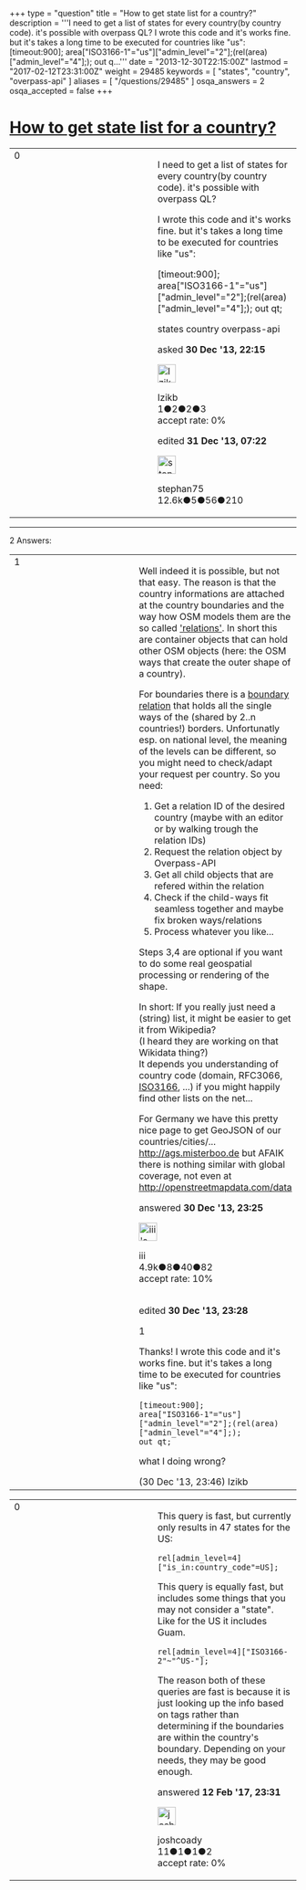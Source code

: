 +++
type = "question"
title = "How to get state list for a country?"
description = '''I need to get a list of states for every country(by country code). it&#x27;s possible with overpass QL? I wrote this code and it&#x27;s works fine. but it&#x27;s takes a long time to be executed for countries like &quot;us&quot;: [timeout:900]; area[&quot;ISO3166-1&quot;=&quot;us&quot;][&quot;admin_level&quot;=&quot;2&quot;];(rel(area)[&quot;admin_level&quot;=&quot;4&quot;];); out q...'''
date = "2013-12-30T22:15:00Z"
lastmod = "2017-02-12T23:31:00Z"
weight = 29485
keywords = [ "states", "country", "overpass-api" ]
aliases = [ "/questions/29485" ]
osqa_answers = 2
osqa_accepted = false
+++

<div class="headNormal">

# [How to get state list for a country?](/questions/29485/how-to-get-state-list-for-a-country)

</div>

<div id="main-body">

<div id="askform">

<table id="question-table" style="width:100%;">
<colgroup>
<col style="width: 50%" />
<col style="width: 50%" />
</colgroup>
<tbody>
<tr>
<td style="width: 30px; vertical-align: top"><div class="vote-buttons">
<span id="post-29485-upvote" class="ajax-command post-vote up" rel="nofollow" title="I like this post (click again to cancel)"> </span>
<div id="post-29485-score" class="post-score" title="current number of votes">
0
</div>
<span id="post-29485-downvote" class="ajax-command post-vote down" rel="nofollow" title="I dont like this post (click again to cancel)"> </span> <span id="favorite-mark" class="ajax-command favorite-mark" rel="nofollow" title="mark/unmark this question as favorite (click again to cancel)"> </span>
<div id="favorite-count" class="favorite-count">
&#10;</div>
</div></td>
<td><div id="item-right">
<div class="question-body">
<p>I need to get a list of states for every country(by country code). it's possible with overpass QL?</p>
<p>I wrote this code and it's works fine. but it's takes a long time to be executed for countries like "us":</p>
<p>[timeout:900]; area["ISO3166-1"="us"]["admin_level"="2"];(rel(area)["admin_level"="4"];); out qt;</p>
</div>
<div id="question-tags" class="tags-container tags">
<span class="post-tag tag-link-states" rel="tag" title="see questions tagged &#39;states&#39;">states</span> <span class="post-tag tag-link-country" rel="tag" title="see questions tagged &#39;country&#39;">country</span> <span class="post-tag tag-link-overpass-api" rel="tag" title="see questions tagged &#39;overpass-api&#39;">overpass-api</span>
</div>
<div id="question-controls" class="post-controls">
&#10;</div>
<div class="post-update-info-container">
<div class="post-update-info post-update-info-user">
<p>asked <strong>30 Dec '13, 22:15</strong></p>
<img src="https://secure.gravatar.com/avatar/57fadcd89e00b509fec577a14acc3447?s=32&amp;d=identicon&amp;r=g" class="gravatar" width="32" height="32" alt="Izikb&#39;s gravatar image" />
<p><span>Izikb</span><br />
<span class="score" title="1 reputation points">1</span><span title="2 badges"><span class="badge1">●</span><span class="badgecount">2</span></span><span title="2 badges"><span class="silver">●</span><span class="badgecount">2</span></span><span title="3 badges"><span class="bronze">●</span><span class="badgecount">3</span></span><br />
<span class="accept_rate" title="Rate of the user&#39;s accepted answers">accept rate:</span> <span title="Izikb has no accepted answers">0%</span></p>
</div>
<div class="post-update-info post-update-info-edited">
<p><span> edited <strong>31 Dec '13, 07:22</strong> </span></p>
<img src="https://secure.gravatar.com/avatar/245b73d4390c3408fe3c6da759b9897f?s=32&amp;d=identicon&amp;r=g" class="gravatar" width="32" height="32" alt="stephan75&#39;s gravatar image" />
<p><span>stephan75</span><br />
<span class="score" title="12642 reputation points"><span>12.6k</span></span><span title="5 badges"><span class="badge1">●</span><span class="badgecount">5</span></span><span title="56 badges"><span class="silver">●</span><span class="badgecount">56</span></span><span title="210 badges"><span class="bronze">●</span><span class="badgecount">210</span></span></p>
</div>
</div>
<div id="comments-container-29485" class="comments-container">
&#10;</div>
<div id="comment-tools-29485" class="comment-tools">
&#10;</div>
<div class="clear">
&#10;</div>
<div id="comment-29485-form-container" class="comment-form-container">
&#10;</div>
<div class="clear">
&#10;</div>
</div></td>
</tr>
</tbody>
</table>

------------------------------------------------------------------------

<div class="tabBar">

<span id="sort-top"></span>

<div class="headQuestions">

2 Answers:

</div>

</div>

<span id="29486"></span>

<div id="answer-container-29486" class="answer">

<table style="width:100%;">
<colgroup>
<col style="width: 50%" />
<col style="width: 50%" />
</colgroup>
<tbody>
<tr>
<td style="width: 30px; vertical-align: top"><div class="vote-buttons">
<span id="post-29486-upvote" class="ajax-command post-vote up" rel="nofollow" title="I like this post (click again to cancel)"> </span>
<div id="post-29486-score" class="post-score" title="current number of votes">
1
</div>
<span id="post-29486-downvote" class="ajax-command post-vote down" rel="nofollow" title="I dont like this post (click again to cancel)"> </span>
</div></td>
<td><div class="item-right">
<div class="answer-body">
<p>Well indeed it is possible, but not that easy. The reason is that the country informations are attached at the country boundaries and the way how OSM models them are the so called <a href="http://wiki.openstreetmap.org/wiki/Relation">'relations'</a>. In short this are container objects that can hold other OSM objects (here: the OSM ways that create the outer shape of a country).</p>
<p>For boundaries there is a <a href="http://wiki.openstreetmap.org/wiki/Boundaries">boundary relation</a> that holds all the single ways of the (shared by 2..n countries!) borders. Unfortunatly esp. on national level, the meaning of the levels can be different, so you might need to check/adapt your request per country. So you need:</p>
<ol>
<li>Get a relation ID of the desired country (maybe with an editor or by walking trough the relation IDs)</li>
<li>Request the relation object by Overpass-API</li>
<li>Get all child objects that are refered within the relation</li>
<li>Check if the child-ways fit seamless together and maybe fix broken ways/relations</li>
<li>Process whatever you like...</li>
</ol>
<p>Steps 3,4 are optional if you want to do some real geospatial processing or rendering of the shape.</p>
<p>In short: If you really just need a (string) list, it might be easier to get it from Wikipedia?<br />
(I heard they are working on that Wikidata thing?)<br />
It depends you understanding of country code (domain, RFC3066, <a href="http://www.iso.org/iso/prods-services/iso3166ma/02iso-3166-code-lists/country_names_and_code_elements">ISO3166</a>, ...) if you might happily find other lists on the net...</p>
<p>For Germany we have this pretty nice page to get GeoJSON of our countries/cities/... <a href="http://ags.misterboo.de"></a><a href="http://ags.misterboo.de">http://ags.misterboo.de</a> but AFAIK there is nothing similar with global coverage, not even at <a href="http://openstreetmapdata.com/data">http://openstreetmapdata.com/data</a></p>
</div>
<div class="answer-controls post-controls">
&#10;</div>
<div class="post-update-info-container">
<div class="post-update-info post-update-info-user">
<p>answered <strong>30 Dec '13, 23:25</strong></p>
<img src="https://secure.gravatar.com/avatar/49a7d0e0408e9cf2f698faac0f4d837a?s=32&amp;d=identicon&amp;r=g" class="gravatar" width="32" height="32" alt="iii&#39;s gravatar image" />
<p><span>iii</span><br />
<span class="score" title="4892 reputation points"><span>4.9k</span></span><span title="8 badges"><span class="badge1">●</span><span class="badgecount">8</span></span><span title="40 badges"><span class="silver">●</span><span class="badgecount">40</span></span><span title="82 badges"><span class="bronze">●</span><span class="badgecount">82</span></span><br />
<span class="accept_rate" title="Rate of the user&#39;s accepted answers">accept rate:</span> <span title="iii has 16 accepted answers">10%</span> </br></br></p>
</div>
<div class="post-update-info post-update-info-edited">
<p><span> edited <strong>30 Dec '13, 23:28</strong> </span></p>
</div>
</div>
<div id="comments-container-29486" class="comments-container">
<span id="29487"></span>
<div id="comment-29487" class="comment">
<div id="post-29487-score" class="comment-score">
1
</div>
<div class="comment-text">
<p>Thanks! I wrote this code and it's works fine. but it's takes a long time to be executed for countries like "us":</p>
<pre><code>[timeout:900];
area[&quot;ISO3166-1&quot;=&quot;us&quot;][&quot;admin_level&quot;=&quot;2&quot;];(rel(area)[&quot;admin_level&quot;=&quot;4&quot;];);
out qt;</code></pre>
<p>what I doing wrong?</p>
</div>
<div id="comment-29487-info" class="comment-info">
<span class="comment-age">(30 Dec '13, 23:46)</span> <span class="comment-user userinfo">Izikb</span>
</div>
</div>
</div>
<div id="comment-tools-29486" class="comment-tools">
&#10;</div>
<div class="clear">
&#10;</div>
<div id="comment-29486-form-container" class="comment-form-container">
&#10;</div>
<div class="clear">
&#10;</div>
</div></td>
</tr>
</tbody>
</table>

</div>

<span id="54614"></span>

<div id="answer-container-54614" class="answer">

<table style="width:100%;">
<colgroup>
<col style="width: 50%" />
<col style="width: 50%" />
</colgroup>
<tbody>
<tr>
<td style="width: 30px; vertical-align: top"><div class="vote-buttons">
<span id="post-54614-upvote" class="ajax-command post-vote up" rel="nofollow" title="I like this post (click again to cancel)"> </span>
<div id="post-54614-score" class="post-score" title="current number of votes">
0
</div>
<span id="post-54614-downvote" class="ajax-command post-vote down" rel="nofollow" title="I dont like this post (click again to cancel)"> </span>
</div></td>
<td><div class="item-right">
<div class="answer-body">
<p>This query is fast, but currently only results in 47 states for the US:</p>
<p><code>rel[admin_level=4]["is_in:country_code"=US];</code></p>
<p>This query is equally fast, but includes some things that you may not consider a "state". Like for the US it includes Guam.</p>
<p><code>rel[admin_level=4]["ISO3166-2"~"^US-"];</code></p>
<p>The reason both of these queries are fast is because it is just looking up the info based on tags rather than determining if the boundaries are within the country's boundary. Depending on your needs, they may be good enough.</p>
</div>
<div class="answer-controls post-controls">
&#10;</div>
<div class="post-update-info-container">
<div class="post-update-info post-update-info-user">
<p>answered <strong>12 Feb '17, 23:31</strong></p>
<img src="https://secure.gravatar.com/avatar/c49788c38bdb7c114ccf27d800a3bd73?s=32&amp;d=identicon&amp;r=g" class="gravatar" width="32" height="32" alt="joshcoady&#39;s gravatar image" />
<p><span>joshcoady</span><br />
<span class="score" title="11 reputation points">11</span><span title="1 badges"><span class="badge1">●</span><span class="badgecount">1</span></span><span title="1 badges"><span class="silver">●</span><span class="badgecount">1</span></span><span title="2 badges"><span class="bronze">●</span><span class="badgecount">2</span></span><br />
<span class="accept_rate" title="Rate of the user&#39;s accepted answers">accept rate:</span> <span title="joshcoady has no accepted answers">0%</span></p>
</div>
</div>
<div id="comments-container-54614" class="comments-container">
&#10;</div>
<div id="comment-tools-54614" class="comment-tools">
&#10;</div>
<div class="clear">
&#10;</div>
<div id="comment-54614-form-container" class="comment-form-container">
&#10;</div>
<div class="clear">
&#10;</div>
</div></td>
</tr>
</tbody>
</table>

</div>

<div class="paginator-container-left">

</div>

</div>

</div>

